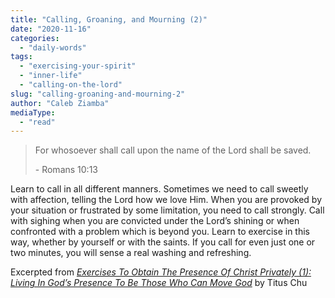 ```yaml
---
title: "Calling, Groaning, and Mourning (2)"
date: "2020-11-16"
categories: 
  - "daily-words"
tags: 
  - "exercising-your-spirit"
  - "inner-life"
  - "calling-on-the-lord"
slug: "calling-groaning-and-mourning-2"
author: "Caleb Ziamba"
mediaType: 
  - "read"
---
```


> For whosoever shall call upon the name of the Lord shall be saved. 
> 
> \- Romans 10:13

Learn to call in all different manners. Sometimes we need to call sweetly with affection, telling the Lord how we love Him. When you are provoked by your situation or frustrated by some limitation, you need to call strongly. Call with sighing when you are convicted under the Lord’s shining or when confronted with a problem which is beyond you. Learn to exercise in this way, whether by yourself or with the saints. If you call for even just one or two minutes, you will sense a real washing and refreshing.

Excerpted from _[Exercises To Obtain The Presence Of Christ Privately (1): Living In God’s Presence To Be Those Who Can Move God](https://www.asweetsavor.org/exercises-to-obtain-the-presence-of-christ-privately-1-living-in-gods-presence-to-be-those-who-can-move-god/)_ by Titus Chu
